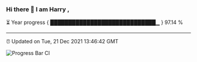### Hi there 👋 I am Harry , 

⏳ Year progress { █████████████████████████████▁ } 97.14 %

---

⏰ Updated on Tue, 21 Dec 2021 13:46:42 GMT

![Progress Bar CI](https://github.com/duykhang68/duykhang68/workflows/Progress%20Bar%20CI/badge.svg)

